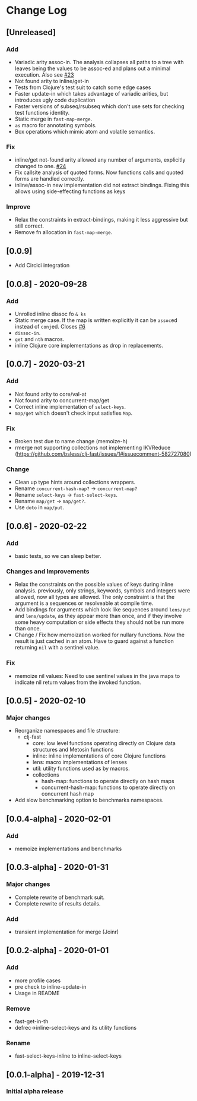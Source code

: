 # Change Log

## [Unreleased]

### Add

- Variadic arity assoc-in. The analysis collapses all paths to a tree
  with leaves being the values to be assoc-ed and plans out a minimal
  execution. Also see [#23](https://github.com/bsless/clj-fast/issues/23)
- Not found arity to inline/get-in
- Tests from Clojure's test suit to catch some edge cases
- Faster update-in which takes advantage of variadic arities, but introduces ugly code duplication
- Faster versions of subseq/rsubseq which don't use sets for checking
  test functions identity.
- Static merge in `fast-map-merge`.
- `as` macro for annotating symbols.
- Box operations which mimic atom and volatile semantics.

### Fix

- inline/get not-found arity allowed any number of arguments, explicitly changed to one. [#24](https://github.com/bsless/clj-fast/issues/24)
- Fix callsite analysis of quoted forms. Now functions calls and quoted forms are handled correctly.
- inline/assoc-in new implementation did not extract bindings. Fixing
  this allows using side-effecting functions as keys

### Improve

- Relax the constraints in extract-bindings, making it less aggressive
  but still correct.
- Remove fn allocation in `fast-map-merge`.

## [0.0.9]

- Add Circlci integration

## [0.0.8] - 2020-09-28

### Add

- Unrolled inline dissoc fo `& ks`
- Static merge case. If the map is written explicitly it can be
  `assoc`ed instead of `conj`ed. Closes
  [#6](https://github.com/bsless/clj-fast/issues/6)
- `dissoc-in`.
- `get` and `nth` macros.
- inline Clojure core implementations as drop in replacements.

## [0.0.7] - 2020-03-21

### Add

- Not found arity to core/val-at
- Not found arity to concurrent-map/get
- Correct inline implementation of `select-keys`.
- `map/get` which doesn't check input satisfies `Map`.

### Fix

- Broken test due to name change (memoize-h)
- rmerge not supporting collections not implementing IKVReduce (https://github.com/bsless/clj-fast/issues/1#issuecomment-582727080)

### Change

- Clean up type hints around collections wrappers.
- Rename `concurrent-hash-map?` -> `concurrent-map?`
- Rename `select-keys` -> `fast-select-keys`.
- Rename `map/get` -> `map/get?`.
- Use `doto` in `map/put`.

## [0.0.6] - 2020-02-22

### Add

- basic tests, so we can sleep better.

### Changes and Improvements

- Relax the constraints on the possible values of keys during inline
  analysis. previously, only strings, keywords, symbols and integers
  were allowed, now all types are allowed. The only constraint is that
  the argument is a sequences or resolveable at compile time.
- Add bindings for arguments which look like sequences around `lens/put`
  and `lens/update`, as they appear more than once, and if they involve
  some heavy computation or side effects they should not be run more
  than once.
- Change / Fix how memoization worked for nullary functions. Now the
  result is just cached in an atom. Have to guard against a function
  returning `nil` with a sentinel value.

### Fix

- memoize nil values: Need to use sentinel values in the java maps to
  indicate nil return values from the invoked function.


## [0.0.5] - 2020-02-10

### Major changes

- Reorganize namespaces and file structure:
  - clj-fast
    - core: low level functions operating directly on Clojure data
      structures and Metosin functions
    - inline: inline implementations of core Clojure functions
    - lens: macro implementations of lenses
    - util: utility functions used as by macros.
    - collections
      - hash-map: functions to operate directly on hash maps
      - concurrent-hash-map: functions to operate directly on concurrent hash map
- Add slow benchmarking option to benchmarks namespaces.

## [0.0.4-alpha] - 2020-02-01

### Add

- memoize implementations and benchmarks

## [0.0.3-alpha] - 2020-01-31

### Major changes

- Complete rewrite of benchmark suit.
- Complete rewrite of results details.

### Add

- transient implementation for merge (Joinr)

## [0.0.2-alpha] - 2020-01-01

### Add

- more profile cases
- pre check to inline-update-in
- Usage in README

### Remove

- fast-get-in-th
- defrec->inline-select-keys and its utility functions

### Rename

- fast-select-keys-inline to inline-select-keys

## [0.0.1-alpha] - 2019-12-31

### Initial alpha release
